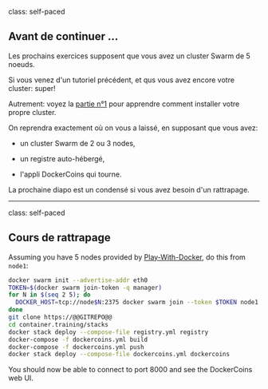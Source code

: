 class: self-paced

## Avant de continuer ...

Les prochains exercices supposent que vous avez un cluster Swarm de 5 noeuds.

Si vous venez d'un tutoriel précédent, et qus vous avez encore votre cluster: super!

Autrement: voyez la [partie n°1](#part-1) pour apprendre comment installer votre propre cluster.

On reprendra exactement où on vous a laissé, en supposant que vous avez:

 - un cluster Swarm de 2 ou 3 nodes,

 - un registre auto-hébergé,

 - l'appli DockerCoins qui tourne.

La prochaine diapo est un condensé si vous avez besoin d'un rattrapage.

---

class: self-paced

## Cours de rattrapage

Assuming you have 5 nodes provided by
[Play-With-Docker](https://www.play-with-docker/), do this from `node1`:

```bash
docker swarm init --advertise-addr eth0
TOKEN=$(docker swarm join-token -q manager)
for N in $(seq 2 5); do
  DOCKER_HOST=tcp://node$N:2375 docker swarm join --token $TOKEN node1:2377
done
git clone https://@@GITREPO@@
cd container.training/stacks
docker stack deploy --compose-file registry.yml registry
docker-compose -f dockercoins.yml build
docker-compose -f dockercoins.yml push
docker stack deploy --compose-file dockercoins.yml dockercoins
```

You should now be able to connect to port 8000 and see the DockerCoins web UI.
